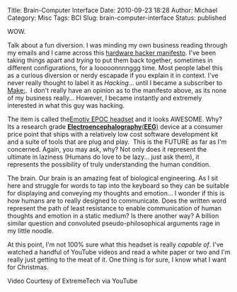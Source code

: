 Title: Brain-Computer Interface
Date: 2010-09-23 18:28
Author: Michael
Category: Misc
Tags: BCI
Slug: brain-computer-interface
Status: published

WOW.

Talk about a fun diversion. I was minding my own business reading
through my emails and I came across this [hardware hacker
manifesto](http://daeken.com/the-hardware-hacker-manifesto). I've been
taking things apart and *trying* to put them back together, sometimes in
different configurations, for a looooonnnnggg time. Most people label
this as a curious diversion or nerdy escapade if you explain it in
context. I've never really thought to label it as *Hacking*... until I
became a subscriber to [Make:](http://makezine.com/).  I don't really
have an opinion as to the manifesto above, as its none of my business
really... However, I became instantly and extremely interested in what
this guy was hacking.

The item is called the[Emotiv EPOC
headset](http://www.emotiv.com/index.php) and it looks AWESOME. Why? Its
a research
grade **[Electroencephalography](http://en.wikipedia.org/wiki/Electroencephalography)**[(](http://en.wikipedia.org/wiki/Electroencephalography)**[EEG](http://en.wikipedia.org/wiki/Electroencephalography)**[)](http://en.wikipedia.org/wiki/Electroencephalography)
device at a consumer price point that ships with a relatively low cost
software development kit and a suite of tools that are plug and play.
 This is the FUTURE as far as I'm concerned. Again, you may ask, why?
Not only does it represent the ultimate in laziness (Humans do love to
be lazy... just ask them), it represents the possibility of truly
understanding the human condition.

The brain. Our brain is an amazing feat of biological engineering. As I
sit here and struggle for words to tap into the keyboard so they can be
suitable for displaying and conveying my thoughts and emotion... I
wonder if this is how humans are to really designed to communicate. Does
the written word represent the path of least resistance to enable
communication of human thoughts and emotion in a static medium? Is there
another way? A billion similar question
and convoluted pseudo-philosophical arguments rage in my little noodle.

At this point, I'm not 100% sure what this headset is really *capable
of*. I've watched a handful of YouTube videos and read a white paper or
two and I'm really just getting to the meat of it. One thing is for
sure, I know what I want for Christmas.

Video Courtesy of ExtremeTech via YouTube
